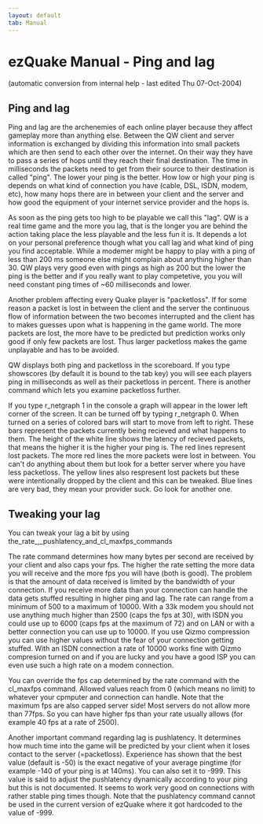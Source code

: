 ```yaml
---
layout: default
tab: Manual
---
```


# ezQuake Manual - Ping and lag
(automatic conversion from internal help - last edited Thu 07-Oct-2004)

## Ping and lag

Ping and lag are the archenemies of each online player because they affect gameplay more than anything else. Between the QW client and server information is exchanged by dividing this information into small packets which are then send to each other over the internet. On their way they have to pass a series of hops until they reach their final destination. The time in milliseconds the packets need to get from their source to their destination is called "ping". The lower your ping is the better. How low or high your ping is depends on what kind of connection you have (cable, DSL, ISDN, modem, etc), how many hops there are in between your client and the server and how good the equipment of your internet service provider and the hops is.

As soon as the ping gets too high to be playable we call this "lag". QW is a real time game and the more you lag, that is the longer you are behind the action taking place the less playable and the less fun it is. It depends a lot on your personal preference though what you call lag and what kind of ping you find acceptable. While a modemer might be happy to play with a ping of less than 200 ms someone else might complain about anything higher than 30. QW plays very good even with pings as high as 200 but the lower the ping is the better and if you really want to play competetive, you you will need constant ping times of ~60 milliseconds and lower.

Another problem affecting every Quake player is "packetloss". If for some reason a packet is lost in between the client and the server the continuous flow of information between the two becomes interrupted and the client has to makes guesses upon what is happening in the game world. The more packets are lost, the more have to be predicted but prediction works only good if only few packets are lost. Thus larger packetloss makes the game unplayable and has to be avoided.

QW displays both ping and packetloss in the scoreboard. If you type showscores (by default it is bound to the tab key) you will see each players ping in milliseconds as well as their packetloss in percent. There is another command which lets you examine packetloss further.

If you type r_netgraph 1 in the console a graph will appear in the lower left corner of the screen. It can be turned off by typing r_netgraph 0. When turned on a series of colored bars will start to move from left to right. These bars represent the packets currently being recieved and what happens to them. The height of the white line shows the latency of recieved packets, that means the higher it is the higher your ping is. The red lines represent lost packets. The more red lines the more packets were lost in between. You can't do anything about them but look for a better server where you have less packetloss. The yellow lines also respresent lost packets but these were intentionally dropped by the client and this can be tweaked. Blue lines are very bad, they mean your provider suck. Go look for another one.
## Tweaking your lag

You can tweak your lag a bit by using the_rate_,_pushlatency_and_cl_maxfps_commands

The rate command determines how many bytes per second are received by your client and also caps your fps. The higher the rate setting the more data you will receive and the more fps you will have (both is good). The problem is that the amount of data received is limited by the bandwidth of your connection. If you receive more data than your connection can handle the data gets stuffed resulting in higher ping and lag. The rate can range from a minimum of 500 to a maximum of 10000. With a 33k modem you should not use anything much higher than 2500 (caps the fps at 30), with ISDN you could use up to 6000 (caps fps at the maximum of 72) and on LAN or with a better connection you can use up to 10000. If you use Qizmo compression you can use higher values without the fear of your connection getting stuffed. With an ISDN connection a rate of 10000 works fine with Qizmo compresion turned on and if you are lucky and you have a good ISP you can even use such a high rate on a modem connection.

You can override the fps cap determined by the rate command with the cl_maxfps command. Allowed values reach from 0 (which means no limit) to whatever your cpmputer and connection can handle. Note that the maximum fps are also capped server side! Most servers do not allow more than 77fps. So you can have higher fps than your rate usually allows (for example 40 fps at a rate of 2500).

Another important command regarding lag is pushlatency. It determines how much time into the game will be predicted by your client when it loses contact to the server (=packetloss). Experience has shown that the best value (default is -50) is the exact negative of your average pingtime (for example -140 of your ping is at 140ms). You can also set it to -999. This value is said to adjust the pushlatency dynamically according to your ping but this is not documented. It seems to work very good on connections with rather stable ping times though. Note that the pushlatency command cannot be used in the current version of ezQuake where it got hardcoded to the value of -999.
